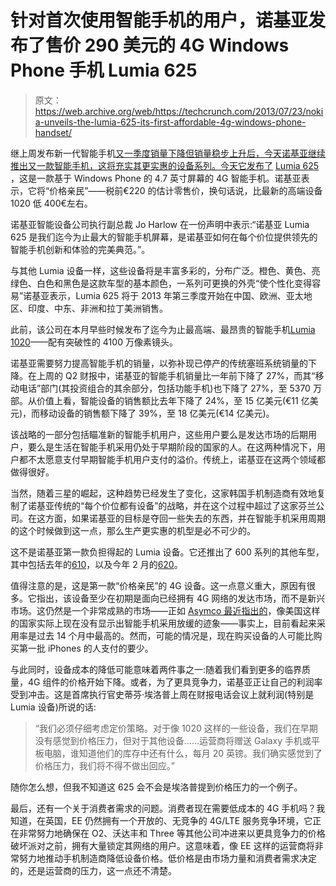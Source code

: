 # 针对首次使用智能手机的用户，诺基亚发布了售价 290 美元的 4G Windows Phone 手机 Lumia 625

> 原文：<https://web.archive.org/web/https://techcrunch.com/2013/07/23/nokia-unveils-the-lumia-625-its-first-affordable-4g-windows-phone-handset/>

继上周发布新一代智能手机[又一季度销量下降但销量稳步上升后，今天诺基亚继续推出又一款智能手机，这将充实其更实惠的设备系列。今天它发布了](https://web.archive.org/web/20221206185014/https://beta.techcrunch.com/2013/07/18/nokia-misses-on-sales-of-7-5b-0-eps-7-4m-lumias-sold/) [Lumia 625](https://web.archive.org/web/20221206185014/http://conversations.nokia.com/2013/07/23/nokia-lumia-625-hero-of-the-big-screen/) ，这是一款基于 Windows Phone 的 4.7 英寸屏幕的 4G 智能手机。诺基亚表示，它将“价格亲民”——税前€220 的估计零售价，换句话说，比最新的高端设备 1020 低 400€左右。

诺基亚智能设备公司执行副总裁 Jo Harlow 在一份声明中表示:“诺基亚 Lumia 625 是我们迄今为止最大的智能手机屏幕，是诺基亚如何在每个价位提供领先的智能手机创新和体验的完美典范。”。

与其他 Lumia 设备一样，这些设备将是丰富多彩的，分布广泛。橙色、黄色、亮绿色、白色和黑色是这款车型的基本颜色，一系列可更换的外壳“使个性化变得容易”诺基亚表示，Lumia 625 将于 2013 年第三季度开始在中国、欧洲、亚太地区、印度、中东、非洲和拉丁美洲销售。

此前，该公司在本月早些时候发布了迄今为止最高端、最昂贵的智能手机[Lumia 1020](https://web.archive.org/web/20221206185014/https://beta.techcrunch.com/2013/07/11/nokia-lumia-1020-official/)——配有突破性的 4100 万像素镜头。

诺基亚需要努力提高智能手机的销量，以弥补现已停产的传统塞班系统销量的下降。在上周的 Q2 财报中，诺基亚的智能手机销量比一年前下降了 27%，而其“移动电话”部门(其投资组合的其余部分，包括功能手机)也下降了 27%，至 5370 万部。从价值上看，智能设备的销售额比去年下降了 24%，至 15 亿美元(€11 亿美元)，而移动设备的销售额下降了 39%，至 18 亿美元(€14 亿美元)。

该战略的一部分包括瞄准新的智能手机用户，这些用户要么是发达市场的后期用户，要么是生活在智能手机采用仍处于早期阶段的国家的人。在这两种情况下，用户都不太愿意支付早期智能手机用户支付的溢价。传统上，诺基亚在这两个领域都做得很好。

当然，随着三星的崛起，这种趋势已经发生了变化，这家韩国手机制造商有效地复制了诺基亚传统的“每个价位都有设备”的战略，并在这个过程中超过了这家芬兰公司。在这方面，如果诺基亚的目标是夺回一些失去的东西，并在智能手机采用周期的这个时候做到这一点，那么生产更实惠的机型是必不可少的。

这不是诺基亚第一款负担得起的 Lumia 设备。它还推出了 600 系列的其他车型，其中包括去年的[610](https://web.archive.org/web/20221206185014/https://beta.techcrunch.com/2012/02/27/nokia-lu/)，以及今年 2 月的[620](https://web.archive.org/web/20221206185014/https://beta.techcrunch.com/2013/02/10/nokias-cheapest-windows-phone-8-lumia-the-620-gives-the-budget-android-pack-a-run-for-its-money/)。

值得注意的是，这是第一款“价格亲民”的 4G 设备。这一点意义重大，原因有很多。它指出，该设备至少在初期是面向已经拥有 4G 网络的发达市场，而不是新兴市场。这仍然是一个非常成熟的市场——正如 [Asymco 最近指出的](https://web.archive.org/web/20221206185014/http://www.asymco.com/2013/07/17/everybody-has-got-a-smartphone/)，像美国这样的国家实际上现在没有显示出智能手机采用放缓的迹象——事实上，目前看起来采用率是过去 14 个月中最高的。然而，可能的情况是，现在购买设备的人可能比购买第一批 iPhones 的人支付的要少。

与此同时，设备成本的降低可能意味着两件事之一:随着我们看到更多的临界质量，4G 组件的价格开始下降。或者，为了更具竞争力，诺基亚正让自己的利润率受到冲击。这是首席执行官史蒂芬·埃洛普上周在财报电话会议上就利润(特别是 Lumia 设备)所说的话:

> “我们必须仔细考虑定价策略。对于像 1020 这样的一些设备，我们在早期没有感觉到价格压力，但对于其他设备……运营商将赠送 Galaxy 手机或平板电脑，谁知道他们的库存中还有什么，每月 20 英镑。我们确实感觉到了价格压力，我们将不得不做出回应。”

随你怎么想，但我不知道这 625 会不会是埃洛普提到价格压力的一个例子。

最后，还有一个关于消费者需求的问题。消费者现在需要低成本的 4G 手机吗？我知道，在英国，EE 仍然拥有一个开放的、无竞争的 4G/LTE 服务竞争环境，它正在非常努力地确保在 O2、沃达丰和 Three 等其他公司冲进来以更具竞争力的价格破坏派对之前，拥有大量锁定其网络的用户。这意味着，像 EE 这样的运营商将非常努力地推动手机制造商降低设备价格。低价格是由市场力量和消费者需求决定的，还是运营商的压力，这一点还不清楚。